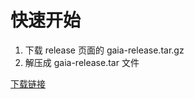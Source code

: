# 快速开始

1. 下载 release 页面的 gaia-release.tar.gz
2. 解压成 gaia-release.tar 文件

[下载链接](https://github.com/raina-rise/gaia-release/releases)
